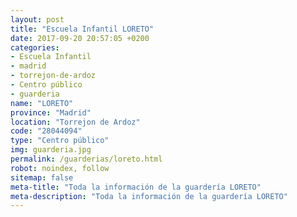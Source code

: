 ```yaml
---
layout: post
title: "Escuela Infantil LORETO"
date: 2017-09-20 20:57:05 +0200
categories:
- Escuela Infantil
- madrid
- torrejon-de-ardoz
- Centro público
- guarderia
name: "LORETO"
province: "Madrid"
location: "Torrejon de Ardoz"
code: "28044094"
type: "Centro público"
img: guarderia.jpg
permalink: /guarderias/loreto.html
robot: noindex, follow
sitemap: false
meta-title: "Toda la información de la guardería LORETO"
meta-description: "Toda la información de la guardería LORETO"
---
```

